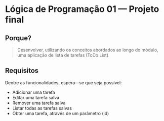 # Lógica de Programação 01 — Projeto final

## Porque?
> Desenvolver, utilizando os conceitos abordados ao longo do módulo, uma aplicação de lista de tarefas (ToDo List).

## Requisitos
Dentre as funcionalidades, espera—se que seja possível:

- Adicionar uma tarefa
- Editar uma tarefa salva
- Remover uma tarefa salva
- Listar todas as tarefas salvas
- Obter uma tarefa, através de um parâmetro (id)
